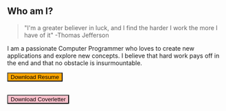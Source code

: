 ## Who am I?

>"I'm a greater believer in luck, and I find the harder I work
>the more I have of it" -Thomas Jefferson

I am a passionate Computer Programmer who loves to create new applications and explore new concepts. I believe that hard work pays off
in the end and that no obstacle is insurmountable.


<form method="get" action="Beatriz-Morales-Resume.docx">
   <button type="submit" style="background-color:orange">Download Resume</button>
</form>&nbsp;

<form method="get" action="Beatriz-Morales-Coverletter.docx">
   <button type="submit" style="background-color:pink">Download Coverletter</button>

